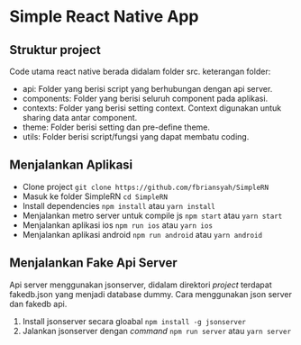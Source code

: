 # Simple React Native App

## Struktur project

Code utama react native berada didalam folder src. keterangan folder:
- api: Folder yang berisi script yang berhubungan dengan api server.
- components: Folder yang berisi seluruh component pada aplikasi.
- contexts: Folder yang berisi setting context. Context digunakan untuk sharing data
  antar component.
- theme: Folder berisi setting dan pre-define theme.
- utils: Folder berisi script/fungsi yang dapat membatu coding.

## Menjalankan Aplikasi

* Clone project `git clone https://github.com/fbriansyah/SimpleRN`
* Masuk ke folder SimpleRN `cd SimpleRN`
* Install dependencies `npm install` atau `yarn install`
* Menjalankan metro server untuk compile js `npm start` atau `yarn start`
* Menjalankan aplikasi ios `npm run ios` atau `yarn ios`
* Menjalankan aplikasi android `npm run android` atau `yarn android`

## Menjalankan Fake Api Server
Api server menggunakan jsonserver, didalam direktori _project_ terdapat fakedb.json yang menjadi
database dummy. Cara menggunakan json server dan fakedb api.

1. Install jsonserver secara gloabal `npm install -g jsonserver`
2. Jalankan jsonserver dengan _command_ `npm run server` atau `yarn server`